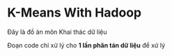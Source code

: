 # K-Means With Hadoop
Đây là đồ án môn Khai thác dữ liệu

Đoạn code chỉ xử lý cho **1 lần phân tán dữ liệu** để xử lý
